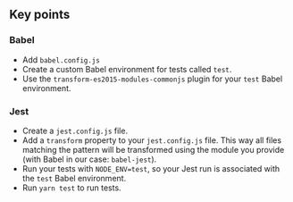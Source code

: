 ## Key points

### Babel

- Add `babel.config.js`
- Create a custom Babel environment for tests called `test`.
- Use the `transform-es2015-modules-commonjs` plugin for your `test` Babel environment.

### Jest

- Create a `jest.config.js` file.
- Add a `transform` property to your `jest.config.js` file. This way all files matching the pattern will be transformed using the module you provide (with Babel in our case: `babel-jest`).
- Run your tests with `NODE_ENV=test`, so your Jest run is associated with the `test` Babel environment.
- Run `yarn test` to run tests.
